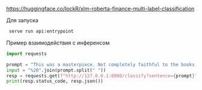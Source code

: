 https://huggingface.co/lockR/xlm-roberta-finance-multi-label-classification

Для запуска

```bash
 serve run api:entrypoint
```



Пример взаимодействия с инференсом
```python
import requests

prompt = "This was a masterpiece. Not completely faithful to the books, but enthralling from beginning to end. Might be my favorite of the three."
input = "%20".join(prompt.split(" "))
resp = requests.get(f"http://127.0.0.1:8000/classify?sentence={prompt}")
print(resp.status_code, resp.json())
```


